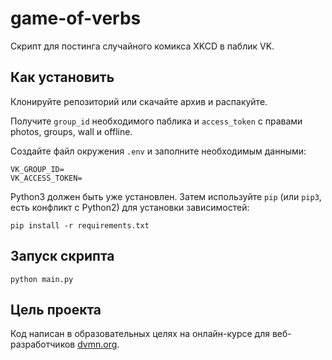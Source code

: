 # game-of-verbs
 
Скрипт для постинга случайного комикса XKCD в паблик VK.

## Как установить

Клонируйте репозиторий или скачайте архив и распакуйте.

Получите `group_id` необходимого паблика и `access_token` с правами photos, groups, wall и offline.

Создайте файл окружения `.env` и заполните необходимым данными:
```
VK_GROUP_ID=
VK_ACCESS_TOKEN=
```

Python3 должен быть уже установлен. 
Затем используйте `pip` (или `pip3`, есть конфликт с Python2) для установки зависимостей:
```
pip install -r requirements.txt
```

## Запуск скрипта

```
python main.py
```

## Цель проекта

Код написан в образовательных целях на онлайн-курсе для веб-разработчиков [dvmn.org](https://dvmn.org/).
